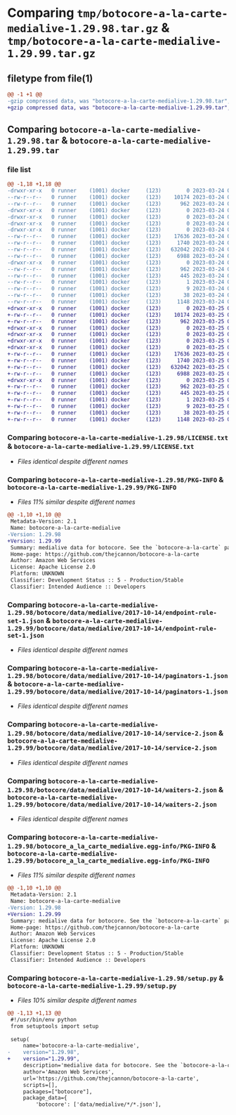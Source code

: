 # Comparing `tmp/botocore-a-la-carte-medialive-1.29.98.tar.gz` & `tmp/botocore-a-la-carte-medialive-1.29.99.tar.gz`

## filetype from file(1)

```diff
@@ -1 +1 @@
-gzip compressed data, was "botocore-a-la-carte-medialive-1.29.98.tar", last modified: Fri Mar 24 01:24:34 2023, max compression
+gzip compressed data, was "botocore-a-la-carte-medialive-1.29.99.tar", last modified: Sat Mar 25 01:23:00 2023, max compression
```

## Comparing `botocore-a-la-carte-medialive-1.29.98.tar` & `botocore-a-la-carte-medialive-1.29.99.tar`

### file list

```diff
@@ -1,18 +1,18 @@
-drwxr-xr-x   0 runner    (1001) docker     (123)        0 2023-03-24 01:24:34.174087 botocore-a-la-carte-medialive-1.29.98/
--rw-r--r--   0 runner    (1001) docker     (123)    10174 2023-03-24 01:24:33.000000 botocore-a-la-carte-medialive-1.29.98/LICENSE.txt
--rw-r--r--   0 runner    (1001) docker     (123)      962 2023-03-24 01:24:34.174087 botocore-a-la-carte-medialive-1.29.98/PKG-INFO
-drwxr-xr-x   0 runner    (1001) docker     (123)        0 2023-03-24 01:24:34.170086 botocore-a-la-carte-medialive-1.29.98/botocore/
-drwxr-xr-x   0 runner    (1001) docker     (123)        0 2023-03-24 01:24:34.170086 botocore-a-la-carte-medialive-1.29.98/botocore/data/
-drwxr-xr-x   0 runner    (1001) docker     (123)        0 2023-03-24 01:24:34.170086 botocore-a-la-carte-medialive-1.29.98/botocore/data/medialive/
-drwxr-xr-x   0 runner    (1001) docker     (123)        0 2023-03-24 01:24:34.174087 botocore-a-la-carte-medialive-1.29.98/botocore/data/medialive/2017-10-14/
--rw-r--r--   0 runner    (1001) docker     (123)    17636 2023-03-24 01:23:57.000000 botocore-a-la-carte-medialive-1.29.98/botocore/data/medialive/2017-10-14/endpoint-rule-set-1.json
--rw-r--r--   0 runner    (1001) docker     (123)     1740 2023-03-24 01:23:57.000000 botocore-a-la-carte-medialive-1.29.98/botocore/data/medialive/2017-10-14/paginators-1.json
--rw-r--r--   0 runner    (1001) docker     (123)   632042 2023-03-24 01:23:57.000000 botocore-a-la-carte-medialive-1.29.98/botocore/data/medialive/2017-10-14/service-2.json
--rw-r--r--   0 runner    (1001) docker     (123)     6988 2023-03-24 01:23:57.000000 botocore-a-la-carte-medialive-1.29.98/botocore/data/medialive/2017-10-14/waiters-2.json
-drwxr-xr-x   0 runner    (1001) docker     (123)        0 2023-03-24 01:24:34.174087 botocore-a-la-carte-medialive-1.29.98/botocore_a_la_carte_medialive.egg-info/
--rw-r--r--   0 runner    (1001) docker     (123)      962 2023-03-24 01:24:34.000000 botocore-a-la-carte-medialive-1.29.98/botocore_a_la_carte_medialive.egg-info/PKG-INFO
--rw-r--r--   0 runner    (1001) docker     (123)      445 2023-03-24 01:24:34.000000 botocore-a-la-carte-medialive-1.29.98/botocore_a_la_carte_medialive.egg-info/SOURCES.txt
--rw-r--r--   0 runner    (1001) docker     (123)        1 2023-03-24 01:24:34.000000 botocore-a-la-carte-medialive-1.29.98/botocore_a_la_carte_medialive.egg-info/dependency_links.txt
--rw-r--r--   0 runner    (1001) docker     (123)        9 2023-03-24 01:24:34.000000 botocore-a-la-carte-medialive-1.29.98/botocore_a_la_carte_medialive.egg-info/top_level.txt
--rw-r--r--   0 runner    (1001) docker     (123)       38 2023-03-24 01:24:34.174087 botocore-a-la-carte-medialive-1.29.98/setup.cfg
--rw-r--r--   0 runner    (1001) docker     (123)     1148 2023-03-24 01:24:33.000000 botocore-a-la-carte-medialive-1.29.98/setup.py
+drwxr-xr-x   0 runner    (1001) docker     (123)        0 2023-03-25 01:23:00.400603 botocore-a-la-carte-medialive-1.29.99/
+-rw-r--r--   0 runner    (1001) docker     (123)    10174 2023-03-25 01:23:00.000000 botocore-a-la-carte-medialive-1.29.99/LICENSE.txt
+-rw-r--r--   0 runner    (1001) docker     (123)      962 2023-03-25 01:23:00.400603 botocore-a-la-carte-medialive-1.29.99/PKG-INFO
+drwxr-xr-x   0 runner    (1001) docker     (123)        0 2023-03-25 01:23:00.400603 botocore-a-la-carte-medialive-1.29.99/botocore/
+drwxr-xr-x   0 runner    (1001) docker     (123)        0 2023-03-25 01:23:00.400603 botocore-a-la-carte-medialive-1.29.99/botocore/data/
+drwxr-xr-x   0 runner    (1001) docker     (123)        0 2023-03-25 01:23:00.400603 botocore-a-la-carte-medialive-1.29.99/botocore/data/medialive/
+drwxr-xr-x   0 runner    (1001) docker     (123)        0 2023-03-25 01:23:00.400603 botocore-a-la-carte-medialive-1.29.99/botocore/data/medialive/2017-10-14/
+-rw-r--r--   0 runner    (1001) docker     (123)    17636 2023-03-25 01:22:12.000000 botocore-a-la-carte-medialive-1.29.99/botocore/data/medialive/2017-10-14/endpoint-rule-set-1.json
+-rw-r--r--   0 runner    (1001) docker     (123)     1740 2023-03-25 01:22:12.000000 botocore-a-la-carte-medialive-1.29.99/botocore/data/medialive/2017-10-14/paginators-1.json
+-rw-r--r--   0 runner    (1001) docker     (123)   632042 2023-03-25 01:22:12.000000 botocore-a-la-carte-medialive-1.29.99/botocore/data/medialive/2017-10-14/service-2.json
+-rw-r--r--   0 runner    (1001) docker     (123)     6988 2023-03-25 01:22:12.000000 botocore-a-la-carte-medialive-1.29.99/botocore/data/medialive/2017-10-14/waiters-2.json
+drwxr-xr-x   0 runner    (1001) docker     (123)        0 2023-03-25 01:23:00.400603 botocore-a-la-carte-medialive-1.29.99/botocore_a_la_carte_medialive.egg-info/
+-rw-r--r--   0 runner    (1001) docker     (123)      962 2023-03-25 01:23:00.000000 botocore-a-la-carte-medialive-1.29.99/botocore_a_la_carte_medialive.egg-info/PKG-INFO
+-rw-r--r--   0 runner    (1001) docker     (123)      445 2023-03-25 01:23:00.000000 botocore-a-la-carte-medialive-1.29.99/botocore_a_la_carte_medialive.egg-info/SOURCES.txt
+-rw-r--r--   0 runner    (1001) docker     (123)        1 2023-03-25 01:23:00.000000 botocore-a-la-carte-medialive-1.29.99/botocore_a_la_carte_medialive.egg-info/dependency_links.txt
+-rw-r--r--   0 runner    (1001) docker     (123)        9 2023-03-25 01:23:00.000000 botocore-a-la-carte-medialive-1.29.99/botocore_a_la_carte_medialive.egg-info/top_level.txt
+-rw-r--r--   0 runner    (1001) docker     (123)       38 2023-03-25 01:23:00.400603 botocore-a-la-carte-medialive-1.29.99/setup.cfg
+-rw-r--r--   0 runner    (1001) docker     (123)     1148 2023-03-25 01:23:00.000000 botocore-a-la-carte-medialive-1.29.99/setup.py
```

### Comparing `botocore-a-la-carte-medialive-1.29.98/LICENSE.txt` & `botocore-a-la-carte-medialive-1.29.99/LICENSE.txt`

 * *Files identical despite different names*

### Comparing `botocore-a-la-carte-medialive-1.29.98/PKG-INFO` & `botocore-a-la-carte-medialive-1.29.99/PKG-INFO`

 * *Files 11% similar despite different names*

```diff
@@ -1,10 +1,10 @@
 Metadata-Version: 2.1
 Name: botocore-a-la-carte-medialive
-Version: 1.29.98
+Version: 1.29.99
 Summary: medialive data for botocore. See the `botocore-a-la-carte` package for more info.
 Home-page: https://github.com/thejcannon/botocore-a-la-carte
 Author: Amazon Web Services
 License: Apache License 2.0
 Platform: UNKNOWN
 Classifier: Development Status :: 5 - Production/Stable
 Classifier: Intended Audience :: Developers
```

### Comparing `botocore-a-la-carte-medialive-1.29.98/botocore/data/medialive/2017-10-14/endpoint-rule-set-1.json` & `botocore-a-la-carte-medialive-1.29.99/botocore/data/medialive/2017-10-14/endpoint-rule-set-1.json`

 * *Files identical despite different names*

### Comparing `botocore-a-la-carte-medialive-1.29.98/botocore/data/medialive/2017-10-14/paginators-1.json` & `botocore-a-la-carte-medialive-1.29.99/botocore/data/medialive/2017-10-14/paginators-1.json`

 * *Files identical despite different names*

### Comparing `botocore-a-la-carte-medialive-1.29.98/botocore/data/medialive/2017-10-14/service-2.json` & `botocore-a-la-carte-medialive-1.29.99/botocore/data/medialive/2017-10-14/service-2.json`

 * *Files identical despite different names*

### Comparing `botocore-a-la-carte-medialive-1.29.98/botocore/data/medialive/2017-10-14/waiters-2.json` & `botocore-a-la-carte-medialive-1.29.99/botocore/data/medialive/2017-10-14/waiters-2.json`

 * *Files identical despite different names*

### Comparing `botocore-a-la-carte-medialive-1.29.98/botocore_a_la_carte_medialive.egg-info/PKG-INFO` & `botocore-a-la-carte-medialive-1.29.99/botocore_a_la_carte_medialive.egg-info/PKG-INFO`

 * *Files 11% similar despite different names*

```diff
@@ -1,10 +1,10 @@
 Metadata-Version: 2.1
 Name: botocore-a-la-carte-medialive
-Version: 1.29.98
+Version: 1.29.99
 Summary: medialive data for botocore. See the `botocore-a-la-carte` package for more info.
 Home-page: https://github.com/thejcannon/botocore-a-la-carte
 Author: Amazon Web Services
 License: Apache License 2.0
 Platform: UNKNOWN
 Classifier: Development Status :: 5 - Production/Stable
 Classifier: Intended Audience :: Developers
```

### Comparing `botocore-a-la-carte-medialive-1.29.98/setup.py` & `botocore-a-la-carte-medialive-1.29.99/setup.py`

 * *Files 10% similar despite different names*

```diff
@@ -1,13 +1,13 @@
 #!/usr/bin/env python
 from setuptools import setup
 
 setup(
     name='botocore-a-la-carte-medialive',
-    version="1.29.98",
+    version="1.29.99",
     description='medialive data for botocore. See the `botocore-a-la-carte` package for more info.',
     author='Amazon Web Services',
     url='https://github.com/thejcannon/botocore-a-la-carte',
     scripts=[],
     packages=["botocore"],
     package_data={
         'botocore': ['data/medialive/*/*.json'],
```

